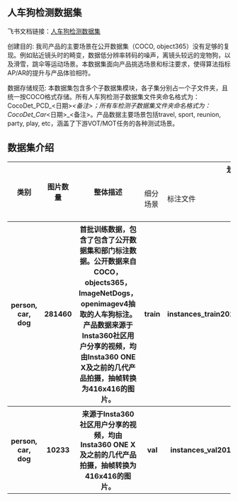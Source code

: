 
## 人车狗检测数据集
飞书文档链接：[人车狗检测数据集 ](https://arashivision.feishu.cn/wiki/wikcnt58KHrWlJ3Ig5HnCaCkSzc)  


创建目的: 我司产品的主要场景在公开数据集（COCO, object365）没有足够的复现。例如贴近镜头时的畸变，数据低分辨率转码的噪声，离镜头较远的宠物狗，以及滑雪，跳伞等运动场景。本数据集面向产品挑选场景和标注要求，使得算法指标AP/AR的提升与产品体验相符。

数据存储规范: 本数据集包含多个子数据集模块，各子集分别占一个子文件夹，且统一按COCO格式存储。所有人车狗检测子数据集文件夹命名格式为：CocoDet_PCD_<日期>_<备注>；所有车检测子数据集文件夹命名格式为：CocoDet_Car_<日期>_<备注>。产品数据主要场景包括travel, sport, reunion, party, play, etc，涵盖了下游VOT/MOT任务的各种测试场景。

## 数据集介绍

<table>
    <tr>
        <th rowspan="2"> 类别 </th> 
        <th rowspan="2"> 图片数量 </th> 
        <th rowspan="2"> 整体描述 </th> 
        <th colspan="5"> 划分(split) </th>  
    </tr>
    <tr> 
        <td> 细分场景 </td>
        <td> 标注文件 </td>
        <td> 图片数量 </td>
        <td> 检测框数量 </td>
        <td> 细分描述 </td>
    </tr>
    <tr> 
        <th> person, car, dog  </th>  
        <th> 281460 </th> 
        <th> 首批训练数据，包含了包含了公开数据集和部门标注数据。公开数据来自COCO，objects365，ImageNetDogs，openimagev4抽取的人车狗标注。 产品数据来源于Insta360社区用户分享的视频，均由Insta360 ONE X及之前的几代产品拍摄，抽帧转换为416x416的图片。  </th> 
        <th> train   </th> 
        <th> instances_train2019.json   </th>  
        <th> 281460 </th> 
        <th> 1063987 </th> 
        <th> 训练样本  </th>   
    </tr>
    <tr> 
        <th> person, car, dog  </th>  
        <th> 10233 </th> 
        <th> 来源于Insta360社区用户分享的视频，均由Insta360 ONE X及之前的几代产品拍摄，抽帧转换为416x416的图片。  </th> 
        <th> val  </th> 
        <th> instances_val2019.json  </th>  
        <th> 10233 </th> 
        <th> 26230 </th> 
        <th> 测试样本  </th>   
    </tr>
</table>
